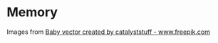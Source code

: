 # Memory

Images from <a href="https://www.freepik.com/vectors/baby">Baby vector created by catalyststuff - www.freepik.com</a>

